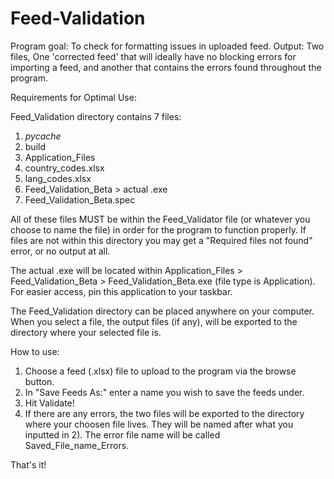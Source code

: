 # Feed-Validation

Program goal: To check for formatting issues in uploaded feed.
Output: Two files, One 'corrected feed' that will ideally have no blocking errors for importing a feed, and another that contains the errors found throughout the program.

Requirements for Optimal Use:

Feed_Validation directory contains 7 files:
1) _pycache_
2) build
3) Application_Files
4) country_codes.xlsx
5) lang_codes.xlsx
6) Feed_Validation_Beta > actual .exe
7) Feed_Validation_Beta.spec

All of these files MUST be within the Feed_Validator file (or whatever you choose to name the file) in order for the program to function properly. If files are not within this directory you may get a "Required files not found" error, or no output at all.

The actual .exe will be located within Application_Files > Feed_Validation_Beta > Feed_Validation_Beta.exe (file type is Application). For easier access, pin this application to your taskbar.

The Feed_Validation directory can be placed anywhere on your computer. When you select a file, the output files (if any), will be exported to the directory where your selected file is.

How to use:

1) Choose a feed (.xlsx) file to upload to the program via the browse button. 
2) In "Save Feeds As:" enter a name you wish to save the feeds under.
3) Hit Validate!
4) If there are any errors, the two files will be exported to the directory where your choosen file lives. They will be named after what you inputted in 2). The error file name will be called Saved_File_name_Errors.

That's it!

